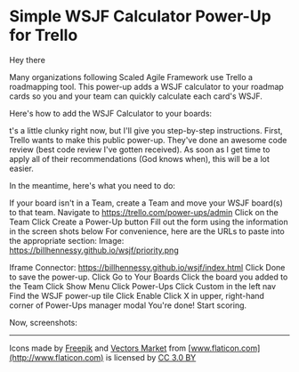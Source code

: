 # Simple WSJF Calculator Power-Up for Trello

Hey there 

Many organizations following Scaled Agile Framework use Trello a roadmapping tool. This power-up adds a WSJF calculator to your roadmap cards so you and your team can quickly calculate each card's WSJF. 

Here's how to add the WSJF Calculator to your boards:

t's a little clunky right now, but I'll give you step-by-step instructions. First, Trello wants to make this public power-up. They've done an awesome code review (best code review I've gotten received). As soon as I get time to apply all of their recommendations (God knows when), this will be a lot easier. 

In the meantime, here's what you need to do:
 
If your board isn't in a Team, create a Team and move your WSJF board(s) to that team. 
Navigate to https://trello.com/power-ups/admin
Click on the Team 
Click Create a Power-Up button
Fill out the form using the information in the screen shots below
For convenience, here are the URLs to paste into the appropriate section:
Image: https://billhennessy.github.io/wsjf/priority.png

Iframe Connector: https://billhennessy.github.io/wsjf/index.html
Click Done to save the power-up.
Click Go to Your Boards
Click the board you added to the Team
Click Show Menu
Click Power-Ups
Click Custom in the left nav
Find the WSJF power-up tile
Click Enable
Click X in upper, right-hand corner of Power-Ups manager modal
You're done! Start scoring. 

 
Now, screenshots:







---

Icons made by [Freepik](http://www.freepik.com) and [Vectors Market](http://www.flaticon.com/authors/vectors-market) from [www.flaticon.com](http://www.flaticon.com) is licensed by [CC 3.0 BY](http://creativecommons.org/licenses/by/3.0/)
